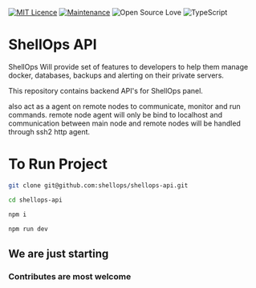 [![MIT Licence](https://badges.frapsoft.com/os/mit/mit.svg?v=103)](https://opensource.org/licenses/mit-license.php)
[![Maintenance](https://img.shields.io/badge/Maintained%3F-yes-green.svg)](https://GitHub.com/shellops/shellops-api/graphs/commit-activity)
![Open Source Love](https://badges.frapsoft.com/os/v1/open-source.png?v=103)
![TypeScript](https://badges.frapsoft.com/typescript/love/typescript.svg?v=101)

# ShellOps API

ShellOps Will provide set of features to developers to help them manage docker, databases, backups and alerting on their private servers.

This repository contains backend API's for ShellOps panel.

also act as a agent on remote nodes to communicate, monitor and run commands. remote node agent will only be bind to localhost and communication between main node and remote nodes will be handled through ssh2 http agent.

# To Run Project

```sh
git clone git@github.com:shellops/shellops-api.git

cd shellops-api

npm i

npm run dev

```


## We are just starting

### Contributes are most welcome
